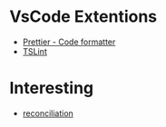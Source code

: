 # VsCode Extentions

- [Prettier - Code formatter](https://marketplace.visualstudio.com/items?itemName=esbenp.prettier-vscode)
- [TSLint](https://marketplace.visualstudio.com/items?itemName=ms-vscode.vscode-typescript-tslint-plugin)

# Interesting

- [reconciliation](https://reactjs.org/docs/reconciliation.html)